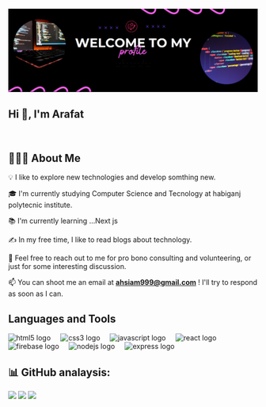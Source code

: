 ![logo](https://github.com/siam9192/Arafat-hasan/blob/main/IMG_20231209_015314.png)
<h2>Hi 👋, I'm Arafat</h2>


<p align="left"> <a href="https://twitter.com/" target="blank"><img src="https://img.shields.io/twitter/follow/?logo=twitter&style=for-the-badge" alt="" /></a> </p>
<h2>👨🏻‍💻  About Me </h2> 
 💡 I like to explore new technologies and develop somthing new. 

 🎓  I'm currently studying Computer Science and Tecnology at habiganj polytecnic institute.

 📚 I'm currently learning ...Next js

 ✍️  In my free time, I like to read blogs about technology.
   
 💬  Feel free to reach out to me for pro bono consulting and volunteering, or just for some interesting discussion.

 📫 You can shoot me an email at  **ahsiam999@gmail.com** ! I'll try to respond as soon as I can.
   ## Languages and Tools
<div align="left">
  <img src="https://cdn.jsdelivr.net/gh/devicons/devicon/icons/html5/html5-original.svg" height="40" alt="html5 logo"  />
  <img width="12" />
  <img src="https://cdn.jsdelivr.net/gh/devicons/devicon/icons/css3/css3-original.svg" height="40" alt="css3 logo"  />
  <img width="12" />
  <img src="https://cdn.jsdelivr.net/gh/devicons/devicon/icons/javascript/javascript-original.svg" height="40" alt="javascript logo"  />
  <img width="12" />
  <img src="https://cdn.jsdelivr.net/gh/devicons/devicon/icons/react/react-original.svg" height="40" alt="react logo"  />
  <img width="12" />
  <img src="https://cdn.jsdelivr.net/gh/devicons/devicon/icons/firebase/firebase-plain.svg" height="40" alt="firebase logo"  />
  <img width="12" />
  <img src="https://cdn.jsdelivr.net/gh/devicons/devicon/icons/nodejs/nodejs-original.svg" height="40" alt="nodejs logo"  />
  <img width="12" />
  <img src="https://cdn.jsdelivr.net/gh/devicons/devicon/icons/express/express-original.svg" height="40" alt="express logo"  />
</div>



## 📊 GitHub analaysis:
![](https://github-readme-stats.vercel.app/api?username=siam9192&theme=dark&hide_border=false&include_all_commits=false&count_private=false)
![](https://github-readme-streak-stats.herokuapp.com/?user=siam9192&theme=dark&hide_border=false)
![](https://github-readme-stats.vercel.app/api/top-langs/?username=siam9192&theme=dark&hide_border=false&include_all_commits=false&count_private=false&layout=compact)


